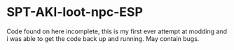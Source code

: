 # SPT-AKI-loot-npc-ESP
Code found on here incomplete, this is my first ever attempt at modding and i was able to get the code back up and running. May contain bugs.
